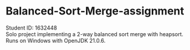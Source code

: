 # Balanced-Sort-Merge-assignment
Student ID: 1632448  
Solo project implementing a 2-way balanced sort merge with heapsort.  
Runs on Windows with OpenJDK 21.0.6.
